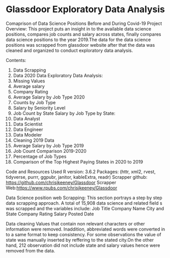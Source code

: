 # Glassdoor Exploratory Data Analysis
Comaprison of Data Science Positions Before and During Covid-19
Project Overview:
 This project puts an insight in to the available data science positions, compares job counts and salary across states, finally compares data science positions to the year 2019.The data for the data science positions was scrapped from glassdoor website after that the data was cleaned and organized to conduct exploratory data analysis.
 
 Contents:
1. Data Scrapping
2. Data 2020 Data
Exploratory Data Analysis:
3. Missing Values
4. Average salary
5. Company Rating
6. Average Salary by Job Type 2020
7. Counts by Job Type
8. Salary by Seniority Level
9. Job Count by State
Salary by Job Type by State:
10. Data Analyst
11. Data Scientist
12. Data Engineer
13. Data Modeler
14. Cleaning 2019 Data
15. Average Salary by Job Type 2019
16. Job Count Comparison 2019-2020
17. Percentage of Job Types
18. Comparison of the Top Highest Paying States in 2020 to 2019


Code and Resources Used
R version: 3.6.2
Packages: (httr, xml2, rvest, tidyverse, purrr, ggpubr, janitor, kableExtra, readr)
Scrapper github: https://github.com/chrisjkeeney/Glassdoor
Scrapper Web:https://www.rpubs.com/chrisjkeeney/Glassdoor

Data Science position web Scrapping:
This section portrays a step by step data scrapping approach. A total of 15,908 data science and related field s was scrapped and the variables include:
  Job Title
  Company Name
  City and State
  Company Rating 
  Salary
  Posted Date
  
Data cleaning
Values that contain non relevant characters or other information were removed. Inaddition, abbreviated words were converted in to a same format to keep consistency. For some observations the value of state was manually inserted by reffering to the stated city.On the other hand, 212 observation did not include state and salary values hence were removed from the data.
